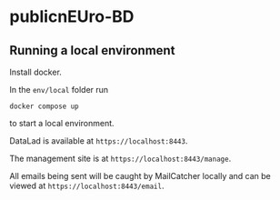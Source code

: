 # publicnEUro-BD

## Running a local environment

Install docker.

In the `env/local` folder run

```
docker compose up
```

to start a local environment.

DataLad is available at `https://localhost:8443`.

The management site is at `https://localhost:8443/manage`.

All emails being sent will be caught by MailCatcher locally and can be viewed at `https://localhost:8443/email`.
